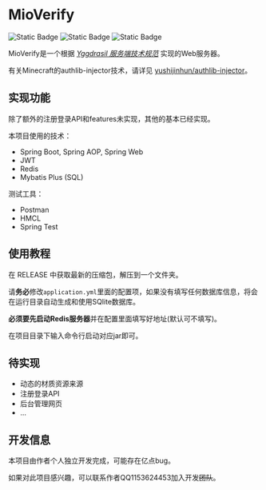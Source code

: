 # MioVerify

![Static Badge](https://img.shields.io/badge/version-0.9.7--SNAPSHOT-blue)  ![Static Badge](https://img.shields.io/badge/java-17-purple)  ![Static Badge](https://img.shields.io/badge/developer-Fuzihara_Yukina-orange)

MioVerify是一个根据 *[Yggdrasil 服务端技术规范](https://github.com/yushijinhun/authlib-injector/wiki/Yggdrasil-%E6%9C%8D%E5%8A%A1%E7%AB%AF%E6%8A%80%E6%9C%AF%E8%A7%84%E8%8C%83)* 实现的Web服务器。

有关Minecraft的authlib-injector技术，请详见 [yushijinhun/authlib-injector](https://github.com/yushijinhun/authlib-injector)。

## 实现功能

除了额外的注册登录API和features未实现，其他的基本已经实现。

本项目使用的技术：

* Spring Boot, Spring AOP, Spring Web
* JWT
* Redis
* Mybatis Plus (SQL)

测试工具：

* Postman
* HMCL
* Spring Test

## 使用教程

在 RELEASE 中获取最新的压缩包，解压到一个文件夹。

请**务必**修改`application.yml`里面的配置项，如果没有填写任何数据库信息，将会在运行目录自动生成和使用SQlite数据库。

**必须要先启动Redis服务器**并在配置里面填写好地址(默认可不填写)。

在项目目录下输入命令行启动对应jar即可。

## 待实现

* 动态的材质资源来源
* 注册登录API
* 后台管理网页
* ...

## 开发信息

本项目由作者个人独立开发完成，可能存在亿点bug。

如果对此项目感兴趣，可以联系作者QQ1153624453加入开发~~团队~~。

